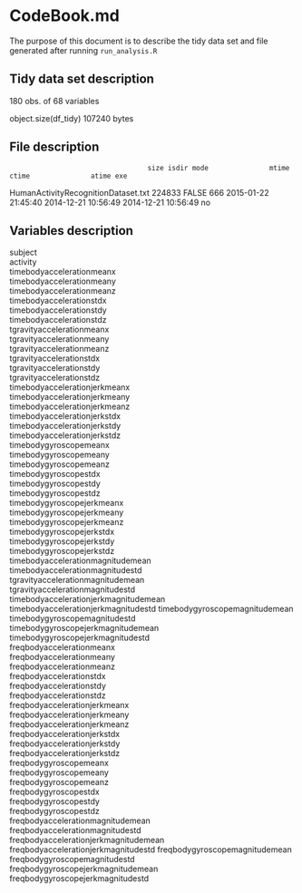 # CodeBook.md

The purpose of this document is to describe the tidy data set and file generated after running `run_analysis.R`

## Tidy data set description

180 obs. of  68 variables

object.size(df_tidy)
107240 bytes

## File description

                                      size isdir mode               mtime               ctime               atime exe
HumanActivityRecognitionDataset.txt 224833 FALSE  666 2015-01-22 21:45:40 2014-12-21 10:56:49 2014-12-21 10:56:49  no

## Variables description

subject                              
activity                             
timebodyaccelerationmeanx            
timebodyaccelerationmeany            
timebodyaccelerationmeanz            
timebodyaccelerationstdx             
timebodyaccelerationstdy             
timebodyaccelerationstdz             
tgravityaccelerationmeanx            
tgravityaccelerationmeany            
tgravityaccelerationmeanz            
tgravityaccelerationstdx             
tgravityaccelerationstdy             
tgravityaccelerationstdz             
timebodyaccelerationjerkmeanx        
timebodyaccelerationjerkmeany        
timebodyaccelerationjerkmeanz        
timebodyaccelerationjerkstdx         
timebodyaccelerationjerkstdy         
timebodyaccelerationjerkstdz         
timebodygyroscopemeanx               
timebodygyroscopemeany               
timebodygyroscopemeanz               
timebodygyroscopestdx                
timebodygyroscopestdy                
timebodygyroscopestdz                
timebodygyroscopejerkmeanx           
timebodygyroscopejerkmeany           
timebodygyroscopejerkmeanz           
timebodygyroscopejerkstdx            
timebodygyroscopejerkstdy            
timebodygyroscopejerkstdz            
timebodyaccelerationmagnitudemean    
timebodyaccelerationmagnitudestd     
tgravityaccelerationmagnitudemean    
tgravityaccelerationmagnitudestd     
timebodyaccelerationjerkmagnitudemean
timebodyaccelerationjerkmagnitudestd 
timebodygyroscopemagnitudemean       
timebodygyroscopemagnitudestd        
timebodygyroscopejerkmagnitudemean   
timebodygyroscopejerkmagnitudestd    
freqbodyaccelerationmeanx            
freqbodyaccelerationmeany            
freqbodyaccelerationmeanz            
freqbodyaccelerationstdx             
freqbodyaccelerationstdy             
freqbodyaccelerationstdz             
freqbodyaccelerationjerkmeanx        
freqbodyaccelerationjerkmeany        
freqbodyaccelerationjerkmeanz        
freqbodyaccelerationjerkstdx         
freqbodyaccelerationjerkstdy         
freqbodyaccelerationjerkstdz         
freqbodygyroscopemeanx               
freqbodygyroscopemeany               
freqbodygyroscopemeanz               
freqbodygyroscopestdx                
freqbodygyroscopestdy                
freqbodygyroscopestdz                
freqbodyaccelerationmagnitudemean    
freqbodyaccelerationmagnitudestd     
freqbodyaccelerationjerkmagnitudemean
freqbodyaccelerationjerkmagnitudestd 
freqbodygyroscopemagnitudemean       
freqbodygyroscopemagnitudestd        
freqbodygyroscopejerkmagnitudemean   
freqbodygyroscopejerkmagnitudestd    

